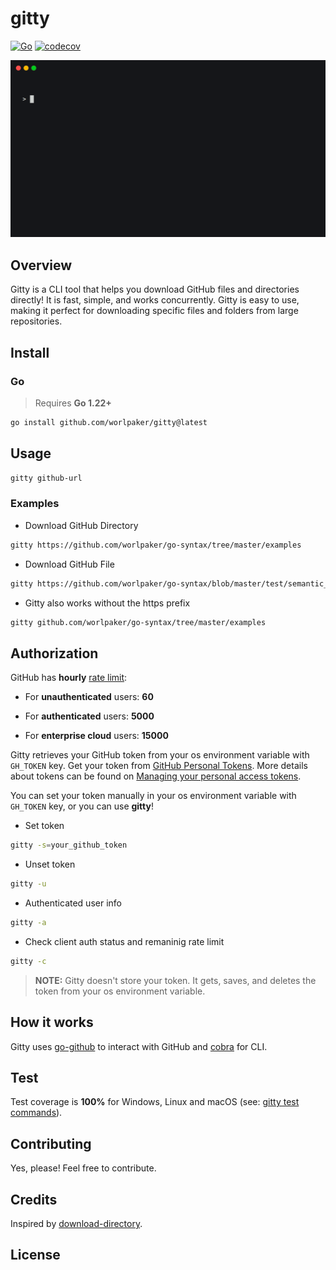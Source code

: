 # gitty

<!--TODO: badges (release, github actions, codecov, go report, license) -->
[![Go](https://github.com/worlpaker/gitty/actions/workflows/go.yml/badge.svg)](https://github.com/worlpaker/gitty/actions/workflows/go.yml)
[![codecov](https://codecov.io/gh/worlpaker/gitty/graph/badge.svg?token=6T5V3C1IXE)](https://codecov.io/gh/worlpaker/gitty)

![gitty](_examples/gitty.gif)

## Overview

Gitty is a CLI tool that helps you download GitHub files and directories directly! It is fast, simple, and works concurrently. Gitty is easy to use, making it perfect for downloading specific files and folders from large repositories.

## Install

### Go

> Requires **Go 1.22+**

```sh
go install github.com/worlpaker/gitty@latest
```

## Usage

```sh
gitty github-url
```

### Examples

- Download GitHub Directory

```sh
gitty https://github.com/worlpaker/go-syntax/tree/master/examples
```

- Download GitHub File

```sh
gitty https://github.com/worlpaker/go-syntax/blob/master/test/semantic_tokens.go
```

- Gitty also works without the https prefix

```sh
gitty github.com/worlpaker/go-syntax/tree/master/examples
```

## Authorization

GitHub has **hourly** [rate limit](https://docs.github.com/en/rest/using-the-rest-api/rate-limits-for-the-rest-api):

- For **unauthenticated** users: **60**

- For **authenticated** users: **5000**

- For **enterprise cloud** users: **15000**

Gitty retrieves your GitHub token from your os environment variable with `GH_TOKEN` key. Get your token from [GitHub Personal Tokens](https://github.com/settings/tokens). More details about tokens can be found on [Managing your personal access tokens](https://docs.github.com/en/authentication/keeping-your-account-and-data-secure/managing-your-personal-access-tokens).

You can set your token manually in your os environment variable with `GH_TOKEN` key, or you can use **gitty**!

- Set token

```sh
gitty -s=your_github_token
```

- Unset token

```sh
gitty -u
```

- Authenticated user info

```sh
gitty -a
```

- Check client auth status and remaninig rate limit

```sh
gitty -c
```

> **NOTE:** Gitty doesn't store your token. It gets, saves, and deletes the token from your os environment variable.

## How it works

Gitty uses [go-github](https://github.com/google/go-github) to interact with GitHub and [cobra](https://github.com/spf13/cobra) for CLI.

## Test

Test coverage is **100%** for Windows, Linux and macOS (see: [gitty test commands](Makefile)).

## Contributing

Yes, please! Feel free to contribute.

## Credits

Inspired by [download-directory](https://github.com/download-directory/download-directory.github.io).

## License

<!--TODO: add license -->
